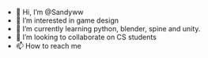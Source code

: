 - 👋 Hi, I’m @Sandyww
- 👀 I’m interested in game design
- 🌱 I’m currently learning python, blender, spine and unity.
- 💞️ I’m looking to collaborate on CS students
- 📫 How to reach me 

<!---
Sandyww/Sandyww is a ✨ special ✨ repository because its `README.md` (this file) appears on your GitHub profile.
You can click the Preview link to take a look at your changes.
--->
